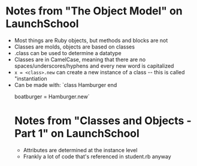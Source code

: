 # Notes from "The Object Model" on LaunchSchool

   * Most things are Ruby objects, but methods and blocks are not
   * Classes are molds, objects are based on classes
   * <object>.class can be used to determine a datatype
   * Classes are in CamelCase, meaning that there are no spaces/underscores/hyphens and every new word is capitalized
   * `x = <class>.new` can create a new instance of a class -- this is called "instantiation
   * Can be made with:
`class Hamburger
end

boatburger = Hamburger.new`

# Notes from "Classes and Objects - Part 1" on LaunchSchool

   * Attributes are determined at the instance level
   * Frankly a lot of code that's referenced in student.rb anyway
